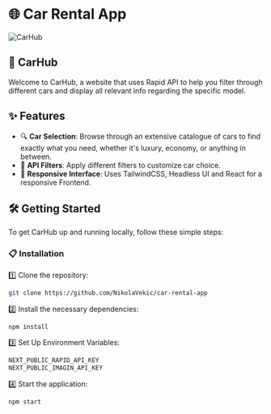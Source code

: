 # 🌐 Car Rental App

![CarHub](https://github.com/NikolaVekic/car-rental-app/assets/55920607/1349f86f-2f0e-49a1-8f21-4198246f72e8)

## 🚗 CarHub

Welcome to CarHub, a website that uses Rapid API to help you filter through different cars and display all relevant info regarding the specific model.

## ✨ Features

- 🔍 **Car Selection**: Browse through an extensive catalogue of cars to find exactly what you need, whether it's luxury, economy, or anything in between.
- 📝 **API Filters**: Apply different filters to customize car choice.
- 🎨 **Responsive Interface**: Uses TailwindCSS, Headless UI and React for a responsive Frontend.

## 🛠 Getting Started

To get CarHub up and running locally, follow these simple steps:

### 📋 Installation

1️⃣ Clone the repository:

```bash
git clone https://github.com/NikolaVekic/car-rental-app
```

2️⃣ Install the necessary dependencies:

```bash
npm install
```

3️⃣ Set Up Environment Variables:

```bash
NEXT_PUBLIC_RAPID_API_KEY
NEXT_PUBLIC_IMAGIN_API_KEY
```

4️⃣ Start the application:

```bash
npm start
```


